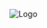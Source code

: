 ![Logo](https://static.roocket.ir/images/cover/2024/3/1/aE9nP6wnSnB9ib0M1Q6HelLDM2UZtBf1Bo5LAUhu.jpg)
